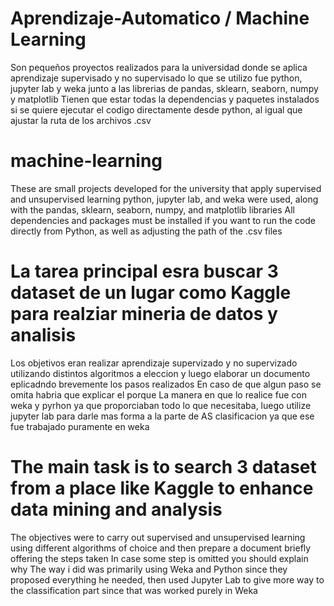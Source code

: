 # Aprendizaje-Automatico / Machine Learning
Son pequeños proyectos realizados para la universidad donde se aplica aprendizaje supervisado y no supervisado
lo que se utilizo fue python, jupyter lab y weka junto a las librerias de pandas, sklearn, seaborn, numpy y matplotlib
Tienen que estar todas la dependencias y paquetes instalados si se quiere ejecutar el codigo directamente desde python, al igual que ajustar la ruta de los archivos .csv

# machine-learning
These are small projects developed for the university that apply supervised and unsupervised learning
python, jupyter lab, and weka were used, along with the pandas, sklearn, seaborn, numpy, and matplotlib libraries
All dependencies and packages must be installed if you want to run the code directly from Python, as well as adjusting the path of the .csv files

# La tarea principal esra buscar 3 dataset de un lugar como Kaggle para realziar mineria de datos y analisis
Los objetivos eran realizar aprendizaje supervizado y no supervizado utilizando distintos algoritmos a eleccion y luego elaborar un documento eplicadndo brevemente los pasos realizados
En caso de que algun paso se omita habria que explicar el porque
La manera en que lo realice fue con weka y pyrhon ya que proporciaban todo lo que necesitaba, luego utilize jupyter lab para darle mas forma a la parte de AS clasificacion ya que ese fue trabajado puramente en weka

# The main task is to search 3 dataset from a place like Kaggle to enhance data mining and analysis
The objectives were to carry out supervised and unsupervised learning using different algorithms of choice and then prepare a document briefly offering the steps taken
In case some step is omitted you should explain why
The way i did was primarily using Weka and Python since they proposed everything he needed, then used Jupyter Lab to give more way to the classification part since that was worked purely in Weka
